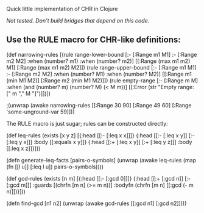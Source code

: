 Quick little implementation of CHR in Clojure

_Not tested. Don't build bridges that depend on this code._

Use the RULE macro for CHR-like definitions:
--------------------------------------------

(def narrowing-rules
  [(rule range-lower-bound
         [:- [:Range m1 M1]
          :- [:Range m2 M2]
          :when (number? m1)
          :when (number? m2)]
         [[:Range (max m1 m2) M1]
          [:Range (max m1 m2) M2]])
   (rule range-upper-bound
         [:- [:Range m1 M1]
          :- [:Range m2 M2]
          :when (number? M1)
          :when (number? M2)]
         [[:Range m1 (min M1 M2)]
          [:Range m2 (min M1 M2)]])
   (rule empty-range
         [:- [:Range m M]
          :when (and (number? m)
                     (number? M)
                     (< M m))]
         [[:Error (str "Empty range: [" m "," M "]")]])])

;(unwrap (awake narrowing-rules [[:Range 30 90] [:Range 49 60] [:Range 'some-unground-var 59]]))

The RULE macro is just sugar; rules can be constructed directly:

(def leq-rules (exists [x y z]
                       [{:head [[:- [:leq x x]]]}
                        {:head [[:- [:leq x y]]
                                [:- [:leq y x]]]
                         :body [[:equals x y]]}
                        {:head [[:+ [:leq x y]]
                                [:+ [:leq y z]]]
                         :body [[:leq x z]]}]))

(defn generate-leq-facts
  [pairs-o-symbols]
  (unwrap (awake leq-rules (map (fn [[l u]] [:leq l u]) pairs-o-symbols))))


(def gcd-rules (exists [n m]
                       [{:head [[:- [:gcd 0]]]}
                        {:head [[:+ [:gcd n]]
                                [:- [:gcd m]]]
                         :guards [(chrfn [m n] (>= m n))]
                         :bodyfn (chrfn [m n] [[:gcd (- m n)]])}]))

(defn find-gcd [n1 n2]
  (unwrap (awake gcd-rules [[:gcd n1] [:gcd n2]])))

